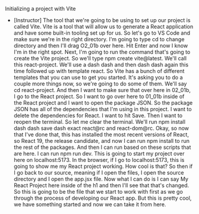 Initializing a project with Vite
- [Instructor] The tool that we're going to be using to set up our project is called Vite. Vite is a tool that will allow us to generate a React application and have some built-in tooling set up for us. So let's go to VS Code and make sure we're in the right directory. I'm going to type cd to change directory and then I'll drag O2_01b over here. Hit Enter and now I know I'm in the right spot. Next, I'm going to run the command that's going to create the Vite project. So we'll type npm create vite@latest. We'll call this react-project. We'll use a dash dash and then dash dash again this time followed up with template react. So Vite has a bunch of different templates that you can use to get you started. It's asking you to do a couple more things now, so we're going to do some of them. We'll say cd react-project. And then I want to make sure that over here in 02_01b, I go to the React project. So I want to go over here to 01_01b inside of the React project and I want to open the package JSON. So the package JSON has all of the dependencies that I'm using in this project. I want to delete the dependencies for React. I want to hit Save. Then I want to reopen the terminal. So let me clear the terminal. We'll run npm install dash dash save dash exact react@rc and react-dom@rc. Okay, so now that I've done that, this has installed the most recent versions of React, so React 19, the release candidate, and now I can run npm install to run the rest of the packages. And then I can run based on these scripts that are here. I can run npm run dev. This is going to start my project over here on localhost:5173. In the browser, if I go to localhost:5173, this is going to show me my React project working. How cool is that? So then if I go back to our source, meaning if I open the files, I open the source directory and I open the app.jsx file. Now what I can do is I can say My React Project here inside of the h1 and then I'll see that that's changed. So this is going to be the file that we start to work with first as we go through the process of developing our React app. But this is pretty cool, we have something started and now we can take it from here.